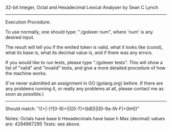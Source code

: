32-bit Integer, Octal and Hexadecimal Lexical Analyser
by Sean C Lynch

-----

Execution Procedure:

To use normally, one should type: "./golexer num", where 'num' is any desired input. 

The result will tell you if the emited token is valid, what it looks like (const), what its base is, what its decimal value is, and if there was any errors.

If you would like to run tests, please type "./golexer tests". This will show a list of "valid" and "invalid" tests, and give a more detailed procedure of how the machine works. 

(I've never submitted an assignment in GO (golang.org) before. If there are any problems running it, or really any problems at all, please contact me as soon as possible.)


-----

Should match: "((+|-)?[0-9]+)|([0-7]+[bB])|([0-9a-fA-F]+[hH])"

Notes:
Octals have base b
Hexadecimals have base h
Max (decimal) values are: 4294967295
Tests: see above.
